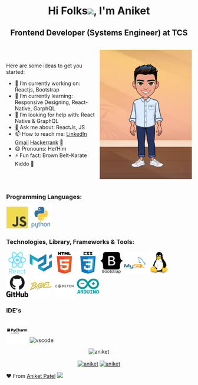 <h1 align="center">Hi Folks<img src="https://raw.githubusercontent.com/iampavangandhi/iampavangandhi/master/gifs/Hi.gif" width="30px">, I'm Aniket</h1>
<h2 align="center">Frontend Developer (Systems Engineer) at TCS</h2>
<br/>
<img align="right" width="250" height="350" src="https://github.com/AniketCPatel/AniketCPatel/blob/master/Aniket_Avtar1.png" alt="banner that says Aniket Patel - software engineer alongside a cartoon illustration of Aniket">
<br>
<br>
Here are some ideas to get you started:

- 🔭 I’m currently working on: Reactjs, Bootstrap
- 🌱 I’m currently learning: Responsive Designing, React-Native, GarphQL
- 🤔 I’m looking for help with: React Native & GraphQL
- 💬 Ask me about: ReactJs, JS
- 📫 How to reach me: <a href="https://www.linkedin.com/in/aniket-patel-b910b1192">LinkedIn</a> [Gmail](mailto:aniketpatel26199@gmail.com) <a href="https://www.hackerrank.com/aniketpatel26199">Hackerrank</a> 💼
- 😄 Pronouns: He/Him
- ⚡ Fun fact: Brown Belt-Karate Kiddo 🥋
<br/>
<br/>
<h3>Programming Languages: </h3>
<p align="left">

<img style="margin: auto;" src=https://github.com/devicons/devicon/blob/master/icons/javascript/javascript-original.svg alt=js width="60" height="60"/>
 <img style="margin: auto;" src=https://github.com/devicons/devicon/blob/master/icons/python/python-original-wordmark.svg alt=python width="60" height="60"/>
</p>

<h3>Technologies, Library, Frameworks & Tools: </h3>
<p align="left">
<img style="margin: auto;" src=https://github.com/devicons/devicon/blob/master/icons/react/react-original-wordmark.svg alt=react width="60" height="60"/>

<img style="margin: auto;" src=https://github.com/devicons/devicon/blob/master/icons/materialui/materialui-original.svg alt=materialui width="60" height="60"/>
	<img style="margin: auto;" src=https://github.com/devicons/devicon/blob/master/icons/html5/html5-original-wordmark.svg alt=html5 width="60" height="60"/>
  	<img style="margin: auto;" src=https://github.com/devicons/devicon/blob/master/icons/css3/css3-original-wordmark.svg alt=css3 width="60" height="60"/>
  	<img style="margin: auto;" src=https://github.com/devicons/devicon/blob/master/icons/bootstrap/bootstrap-plain-wordmark.svg alt=bootstrap width="60" height="60"/>
	<img style="margin: auto;" src=https://github.com/devicons/devicon/blob/master/icons/mysql/mysql-original-wordmark.svg alt=mysql width="60" height="60"/>
	<img style="margin: auto;" src=https://github.com/devicons/devicon/blob/master/icons/linux/linux-original.svg alt=unix width="60" height="60"/>
 	<img style="margin: auto;" src=https://github.com/devicons/devicon/blob/master/icons/github/github-original-wordmark.svg alt=github width="60" height="60"/>
	<img style="margin: auto;" src=https://github.com/devicons/devicon/blob/master/icons/babel/babel-original.svg alt=babel width="60" height="60"/>
	<img style="margin: auto;" src=https://github.com/devicons/devicon/blob/master/icons/codepen/codepen-original-wordmark.svg alt=codepen width="60" height="60"/>
	<img style="margin: auto;" src=https://github.com/devicons/devicon/blob/master/icons/arduino/arduino-original-wordmark.svg alt=arduino width="60" height="60"/>
</p>
<h3>IDE's  </h3>
<p align="left">
 <img style="margin: auto;" src=https://github.com/devicons/devicon/blob/master/icons/pycharm/pycharm-original-wordmark.svg alt=pycharm width="60" height="60"/>
 <img style="margin: auto;" src="https://img.icons8.com/fluent/48/000000/visual-studio-code-2019.png" alt=vscode width="60" height="60"/>
</p>

<p align="center">
	<img style="margin: auto;" src=https://github-readme-stats.vercel.app/api?username=AniketCPatel&show_icons=true alt=aniket /> 
</p>

<p align="center">
<a href=https://www.linkedin.com/in/aniket-patel-b910b1192 target="blank"><img align="center" src=https://cdn.jsdelivr.net/npm/simple-icons@3.0.1/icons/linkedin.svg alt="aniket" height="40" width="40" /></a>
<a href=https://www.hackerrank.com/aniketpatel26199 target="blank"><img align="center" src=https://cdn.jsdelivr.net/npm/simple-icons@3.0.1/icons/hackerrank.svg alt="aniket" height="40" width="40" /></a>
</p>

❤ From [Aniket Patel](https://github.com/AniketCPatel) <img src="https://media.giphy.com/media/LnQjpWaON8nhr21vNW/giphy.gif" width="60">

